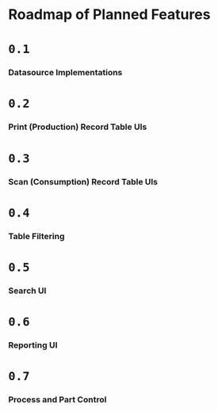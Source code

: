# Roadmap of Planned Features

# `0.1`
### Datasource Implementations

# `0.2`
### Print (Production) Record Table UIs

# `0.3`
### Scan (Consumption) Record Table UIs

# `0.4`
### Table Filtering

# `0.5`
### Search UI

# `0.6`
### Reporting UI

# `0.7`
### Process and Part Control 